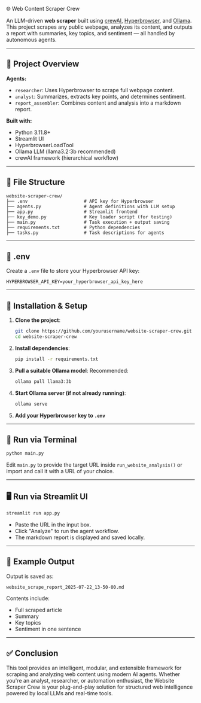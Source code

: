 🌐 Web Content Scraper Crew 

An LLM-driven **web scraper** built using [crewAI](https://docs.crewai.com), [Hyperbrowser](https://docs.crewai.com/en/tools/web-scraping/hyperbrowserloadtool), and [Ollama](https://ollama.com/). This project scrapes any public webpage, analyzes its content, and outputs a report with summaries, key topics, and sentiment — all handled by autonomous agents.

---

## 🧠 Project Overview

**Agents:**
- `researcher`: Uses Hyperbrowser to scrape full webpage content.
- `analyst`: Summarizes, extracts key points, and determines sentiment.
- `report_assembler`: Combines content and analysis into a markdown report.

**Built with:**
- Python 3.11.8+
- Streamlit UI
- HyperbrowserLoadTool
- Ollama LLM (llama3.2:3b recommended)
- crewAI framework (hierarchical workflow)

---

## 📁 File Structure

```
website-scraper-crew/
├── .env                     # API key for Hyperbrowser
├── agents.py                # Agent definitions with LLM setup
├── app.py                   # Streamlit frontend
├── key_demo.py              # Key loader script (for testing)
├── main.py                  # Task execution + output saving
├── requirements.txt         # Python dependencies
├── tasks.py                 # Task descriptions for agents
```

---

## 🔑 .env

Create a `.env` file to store your Hyperbrowser API key:

```
HYPERBROWSER_API_KEY=your_hyperbrowser_api_key_here
```

---

## 💾 Installation & Setup

1. **Clone the project**:
   ```bash
   git clone https://github.com/yourusername/website-scraper-crew.git
   cd website-scraper-crew
   ```

2. **Install dependencies**:
   ```bash
   pip install -r requirements.txt
   ```

3. **Pull a suitable Ollama model**:
   Recommended:
   ```bash
   ollama pull llama3:3b
   ```

4. **Start Ollama server (if not already running)**:
   ```bash
   ollama serve
   ```

5. **Add your Hyperbrowser key to `.env`**

---

## 🧪 Run via Terminal

```bash
python main.py
```

Edit `main.py` to provide the target URL inside `run_website_analysis()` or import and call it with a URL of your choice.

---

## 🖥️ Run via Streamlit UI

```bash
streamlit run app.py
```

- Paste the URL in the input box.
- Click "Analyze" to run the agent workflow.
- The markdown report is displayed and saved locally.

---

## 📝 Example Output

Output is saved as:

```
website_scrape_report_2025-07-22_13-50-00.md
```

Contents include:
- Full scraped article
- Summary
- Key topics
- Sentiment in one sentence

---


## ✅ Conclusion

This tool provides an intelligent, modular, and extensible framework for scraping and analyzing web content using modern AI agents. Whether you're an analyst, researcher, or automation enthusiast, the Website Scraper Crew is your plug-and-play solution for structured web intelligence powered by local LLMs and real-time tools.
